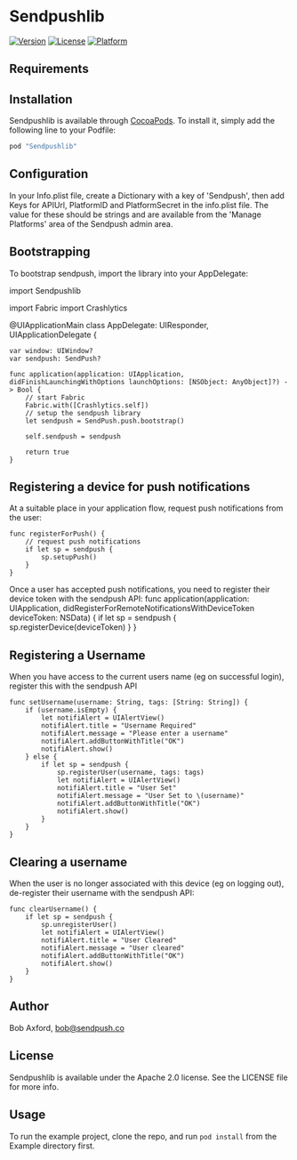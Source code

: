 # Sendpushlib

[![Version](https://img.shields.io/cocoapods/v/Sendpushlib.svg?style=flat)](http://cocoapods.org/pods/Sendpushlib)
[![License](https://img.shields.io/cocoapods/l/Sendpushlib.svg?style=flat)](http://cocoapods.org/pods/Sendpushlib)
[![Platform](https://img.shields.io/cocoapods/p/Sendpushlib.svg?style=flat)](http://cocoapods.org/pods/Sendpushlib)



## Requirements

## Installation

Sendpushlib is available through [CocoaPods](http://cocoapods.org). To install
it, simply add the following line to your Podfile:

```ruby
pod "Sendpushlib"
```
## Configuration

In your Info.plist file, create a Dictionary with a key of 'Sendpush',
then add Keys for APIUrl, PlatformID and PlatformSecret in the info.plist file. 
The value for these should be strings and are available from the 'Manage Platforms' area of the Sendpush admin area.

## Bootstrapping

To bootstrap sendpush, import the library into your AppDelegate:

import Sendpushlib

import Fabric
import Crashlytics

@UIApplicationMain
class AppDelegate: UIResponder, UIApplicationDelegate {

    var window: UIWindow?
    var sendpush: SendPush?

    func application(application: UIApplication, didFinishLaunchingWithOptions launchOptions: [NSObject: AnyObject]?) -> Bool {
        // start Fabric
        Fabric.with([Crashlytics.self])
        // setup the sendpush library
        let sendpush = SendPush.push.bootstrap()

        self.sendpush = sendpush

        return true
    }

## Registering a device for push notifications

At a suitable place in your application flow, request push notifications from the user:

    
    func registerForPush() {
        // request push notifications
        if let sp = sendpush {
            sp.setupPush()
        }
    }


Once a user has accepted push notifications, you need to register their device token with the sendpush API:
    func application(application: UIApplication, didRegisterForRemoteNotificationsWithDeviceToken deviceToken: NSData) {
        if let sp = sendpush {
         sp.registerDevice(deviceToken)
        }
    }

## Registering a Username

When you have access to the current users name (eg on successful login), register this with the sendpush API

    func setUsername(username: String, tags: [String: String]) {
        if (username.isEmpty) {
            let notifiAlert = UIAlertView()
            notifiAlert.title = "Username Required"
            notifiAlert.message = "Please enter a username"
            notifiAlert.addButtonWithTitle("OK")
            notifiAlert.show()
        } else {
            if let sp = sendpush {
                sp.registerUser(username, tags: tags)
                let notifiAlert = UIAlertView()
                notifiAlert.title = "User Set"
                notifiAlert.message = "User Set to \(username)"
                notifiAlert.addButtonWithTitle("OK")
                notifiAlert.show()
            }
        }
    }

## Clearing a username

When the user is no longer associated with this device (eg on logging out), de-register their  username with the sendpush API:

    func clearUsername() {
        if let sp = sendpush {
            sp.unregisterUser()
            let notifiAlert = UIAlertView()
            notifiAlert.title = "User Cleared"
            notifiAlert.message = "User cleared"
            notifiAlert.addButtonWithTitle("OK")
            notifiAlert.show()
        }
    }    

## Author

Bob Axford, bob@sendpush.co

## License

Sendpushlib is available under the Apache 2.0 license. See the LICENSE file for more info.


## Usage

To run the example project, clone the repo, and run `pod install` from the Example directory first.